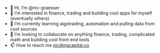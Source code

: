 - 👋 Hi, I’m @nic-graesser
- 👀 I’m interested in finance, trading and building cool apps for myself (eventually others)
- 🌱 I’m currently learning algotrading, automation and pulling data from cool sources 
- 💞️ I’m looking to collaborate on anything finance, trading, complicated math and building cool front end tools
- 📫 How to reach me nic@ngcapital.co

<!---
nic-graesser/nic-graesser is a ✨ special ✨ repository because its `README.md` (this file) appears on your GitHub profile.
You can click the Preview link to take a look at your changes.
--->

